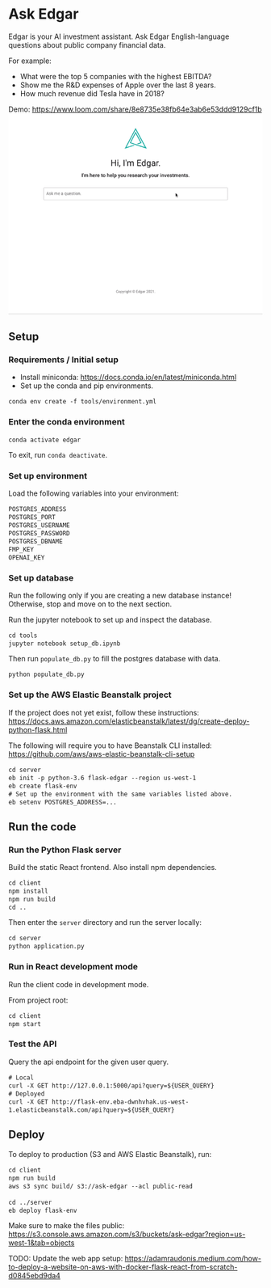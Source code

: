 # Ask Edgar

Edgar is your AI investment assistant.
Ask Edgar English-language questions about public company financial data.

For example:
- What were the top 5 companies with the highest EBITDA?
- Show me the R&D expenses of Apple over the last 8 years.
- How much revenue did Tesla have in 2018?

Demo: https://www.loom.com/share/8e8735e38fb64e3ab6e53ddd9129cf1b
![demo](https://github.com/asta-li/edgar/blob/main/demo.gif?raw=true)

## Setup

### Requirements / Initial setup
- Install miniconda: https://docs.conda.io/en/latest/miniconda.html
- Set up the conda and pip environments.
```
conda env create -f tools/environment.yml
```

### Enter the conda environment
```
conda activate edgar
```
To exit, run `conda deactivate`.

### Set up environment
Load the following variables into your environment:
```
POSTGRES_ADDRESS
POSTGRES_PORT
POSTGRES_USERNAME
POSTGRES_PASSWORD
POSTGRES_DBNAME
FMP_KEY
OPENAI_KEY
```

### Set up database
Run the following only if you are creating a new database instance!
Otherwise, stop and move on to the next section.

Run the jupyter notebook to set up and inspect the database.
```
cd tools
jupyter notebook setup_db.ipynb
```
Then run `populate_db.py` to fill the postgres database with data.
```
python populate_db.py
```

### Set up the AWS Elastic Beanstalk project
If the project does not yet exist, follow these instructions:
https://docs.aws.amazon.com/elasticbeanstalk/latest/dg/create-deploy-python-flask.html

The following will require you to have Beanstalk CLI installed:
https://github.com/aws/aws-elastic-beanstalk-cli-setup

```
cd server
eb init -p python-3.6 flask-edgar --region us-west-1
eb create flask-env
# Set up the environment with the same variables listed above.
eb setenv POSTGRES_ADDRESS=...
```

## Run the code

### Run the Python Flask server
Build the static React frontend. Also install npm dependencies.
```
cd client
npm install
npm run build
cd ..
```
Then enter the `server` directory and run the server locally:
```
cd server
python application.py
```

### Run in React development mode
Run the client code in development mode.

From project root:
```
cd client
npm start
```
### Test the API

Query the api endpoint for the given user query.
```
# Local
curl -X GET http://127.0.0.1:5000/api?query=${USER_QUERY}
# Deployed
curl -X GET http://flask-env.eba-dwnhvhak.us-west-1.elasticbeanstalk.com/api?query=${USER_QUERY}
```

## Deploy

To deploy to production (S3 and AWS Elastic Beanstalk), run:
```
cd client
npm run build
aws s3 sync build/ s3://ask-edgar --acl public-read

cd ../server
eb deploy flask-env
```
Make sure to make the files public:
https://s3.console.aws.amazon.com/s3/buckets/ask-edgar?region=us-west-1&tab=objects

TODO: Update the web app setup:
https://adamraudonis.medium.com/how-to-deploy-a-website-on-aws-with-docker-flask-react-from-scratch-d0845ebd9da4